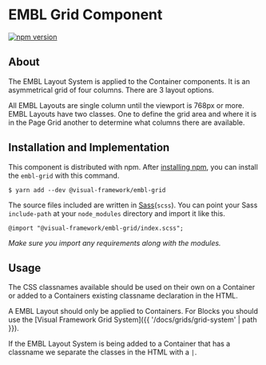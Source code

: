 # EMBL Grid Component

[![npm version](https://badge.fury.io/js/%40visual-framework%2Fembl-grid.svg)](https://badge.fury.io/js/%40visual-framework%2Fembl-grid)

## About

The EMBL Layout System is applied to the Container components. It is an asymmetrical grid of four columns. There are 3 layout options.

All EMBL Layouts are single column until the viewport is 768px or more. EMBL Layouts have two classes. One to define the grid area and where it is in the Page Grid another to determine what columns there are available.

## Installation and Implementation

This component is distributed with npm. After [installing npm](https://www.npmjs.com/get-npm), you can install the `embl-grid` with this command.

```
$ yarn add --dev @visual-framework/embl-grid
```

The source files included are written in [Sass](http://sass-lang.com)(`scss`). You can point your Sass `include-path` at your `node_modules` directory and import it like this.

```
@import "@visual-framework/embl-grid/index.scss";
```

_Make sure you import any requirements along with the modules._

## Usage

The CSS classnames available should be used on their own on a Container or added to a Containers existing classname declaration in the HTML.

A EMBL Layout should only be applied to Containers. For Blocks you should use the [Visual Framework Grid System]({{ '/docs/grids/grid-system' | path }}).

If the EMBL Layout System is being added to a Container that has a classname we separate the classes in the HTML with a `|`.

